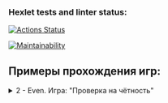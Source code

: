 ### Hexlet tests and linter status:

[![Actions Status](https://github.com/ElsaAkhmatyanova/java-project-61/actions/workflows/hexlet-check.yml/badge.svg)](https://github.com/ElsaAkhmatyanova/java-project-61/actions)

[![Maintainability](https://api.codeclimate.com/v1/badges/58e477cc126acbd48085/maintainability)](https://codeclimate.com/github/ElsaAkhmatyanova/java-project-61/maintainability)

## Примеры прохождения игр:

<details>
  <summary>2 - Even. Игра: "Проверка на чётность"</summary>

Пример успешного прохождения игры:
![SuccessfulEvenGame.PNG](image/SuccessfulEvenGame.PNG)

Пример неуспешного прохождения игры:
![UnsuccessfulEvenGame.PNG](image/UnsuccessfulEvenGame.PNG)
</details>